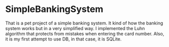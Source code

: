 # SimpleBankingSystem
That is a pet project of a simple banking system. It kind of how the banking system works but in a very simplified way.
I implemented the Luhn algorithm that protects from mistakes when entering the card number. 
Also, it is my first attempt to use DB, in that case, it is SQLite.


